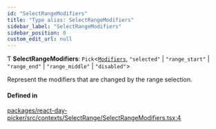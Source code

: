 ```yaml
---
id: "SelectRangeModifiers"
title: "Type alias: SelectRangeModifiers"
sidebar_label: "SelectRangeModifiers"
sidebar_position: 0
custom_edit_url: null
---
```


Ƭ **SelectRangeModifiers**: `Pick`<[`Modifiers`](Modifiers), ``"selected"`` \| ``"range_start"`` \| ``"range_end"`` \| ``"range_middle"`` \| ``"disabled"``\>

Represent the modifiers that are changed by the range selection.

#### Defined in

[packages/react-day-picker/src/contexts/SelectRange/SelectRangeModifiers.tsx:4](https://github.com/gpbl/react-day-picker/blob/0df406c0/packages/react-day-picker/src/contexts/SelectRange/SelectRangeModifiers.tsx#L4)
